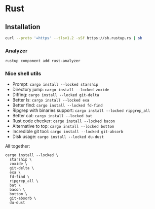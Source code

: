 # Rust

## Installation

```bash
curl --proto '=https' --tlsv1.2 -sSf https://sh.rustup.rs | sh
```

### Analyzer

```bash
rustup component add rust-analyzer
```

### Nice shell utils

- Prompt: `cargo install --locked starship`
- Directory jump: `cargo install --locked zoxide`
- Diffing: `cargo install --locked git-delta`
- Better ls: `cargo install --locked exa`
- Better find: `cargo install --locked fd-find`
- Ripgrep with binaries support: `cargo install --locked ripgrep_all`
- Better cat: `cargo install --locked bat`
- Rust code checker: `cargo install --locked bacon`
- Alternative to top: `cargo install --locked bottom`
- Incredible git tool: `cargo install --locked git-absorb`
- Disk usage: `cargo install --locked du-dust`

All together:

```
cargo install --locked \
  starship \
  zoxide \
  git-delta \
  exa \
  fd-find \
  ripgrep_all \
  bat \
  bacon \
  bottom \
  git-absorb \
  du-dust
```

